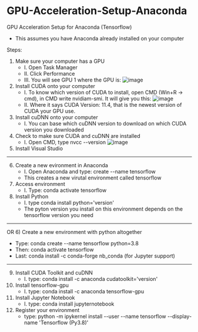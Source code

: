 # GPU-Acceleration-Setup-Anaconda
GPU Acceleration Setup for Anaconda (Tensorflow)

* This assumes you have Anaconda already installed on your computer

Steps:
1) Make sure your computer has a GPU
    * I. Open Task Manager
    * II. Click Performance
    * III. You will see GPU 1 where the GPU is: 
    ![image](https://user-images.githubusercontent.com/54815820/140799800-048e83fb-8dfe-4ae0-b81f-d283c478010b.png)
2) Install CUDA onto your computer
    * I. To know which version of CUDA to install, open CMD (Win+R -> cmd), in CMD write nvidiam-smi. It will give you this: 
    ![image](https://user-images.githubusercontent.com/54815820/140800610-a6c2bc94-7d1b-4914-a75c-29fe762e2186.png)
    * II. Where it says CUDA Version: 11.4, that is the newest version of CUDA your GPU use.
3) Install cuDNN onto your computer
    * I. You can base which cuDNN version to download on which CUDA version you downloaded
4) Check to make sure CUDA and cuDNN are installed
    * I. Open CMD, type nvcc --version 
    ![image](https://user-images.githubusercontent.com/54815820/140802208-5088f9d3-790d-4174-bcf7-758c59938174.png)
5) Install Visual Studio
---------------------------------------------------------------------------------------------------------------------
6) Create a new evironment in Anaconda
    * I. Open Anaconda and type: create --name tensorflow
    * This creates a new virutal environment called tensorflow
7) Access environment
    * I. Type: conda activate tensorflow
8) Install Python
    * I. type conda install python='version'
    * The pyton version you install on this environment depends on the tensorflow version you need
---------------------------------------------------------------------------------------------------------------------
OR
6) Create a new environment with python altogether
   * Type: conda create --name tensorflow python=3.8
   * Then: conda activate tensorflow
   * Last: conda install -c conda-forge nb_conda (for Jupyter support)
---------------------------------------------------------------------------------------------------------------------
9) Install CUDA Toolkit and cuDNN
    * I. type: conda install -c anaconda cudatoolkit='version'
10) Install tensorflow-gpu
    * I. type: conda install -c anaconda tensorflow-gpu
11) Install Jupyter Notebook
    * I. type: conda install jupyternotebook
12) Register your environment
    * type: python -m ipykernel install --user --name tensorflow --display-name 'Tensorflow (Py3.8)'
